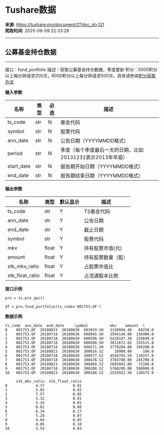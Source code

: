 # Tushare数据

**来源**: https://tushare.pro/document/2?doc_id=121  
**爬取时间**: 2025-08-09 22:33:28

---

## 公募基金持仓数据

---

接口：fund\_portfolio
描述：获取公募基金持仓数据，季度更新
积分：5000积分以上每分钟请求200次，8000积分以上每分钟请求500次，具体请参阅[积分获取办法](https://tushare.pro/document/1?doc_id=13)

**输入参数**

| 名称 | 类型 | 必选 | 描述 |
| --- | --- | --- | --- |
| ts\_code | str | N | 基金代码 |
| symbol | str | N | 股票代码 |
| ann\_date | str | N | 公告日期（YYYYMMDD格式） |
| period | str | N | 季度（每个季度最后一天的日期，比如20131231表示2013年年报） |
| start\_date | str | N | 报告期开始日期（YYYYMMDD格式） |
| end\_date | str | N | 报告期结束日期（YYYYMMDD格式） |

**输出参数**

| 名称 | 类型 | 默认显示 | 描述 |
| --- | --- | --- | --- |
| ts\_code | str | Y | TS基金代码 |
| ann\_date | str | Y | 公告日期 |
| end\_date | str | Y | 截止日期 |
| symbol | str | Y | 股票代码 |
| mkv | float | Y | 持有股票市值(元) |
| amount | float | Y | 持有股票数量（股） |
| stk\_mkv\_ratio | float | Y | 占股票市值比 |
| stk\_float\_ratio | float | Y | 占流通股本比例 |

**接口示例**

```
pro = ts.pro_api()

df = pro.fund_portfolio(ts_code='001753.OF')
```

**数据示例**

```
ts_code  ann_date  end_date     symbol          mkv    amount  \
0    001753.OF  20180823  20180630  603019.SH   3130994.46   68258.0
1    001753.OF  20180718  20180630  600845.SH   3594140.00  136400.0
2    001753.OF  20180718  20180630  600596.SH   5428107.30  335690.0
3    001753.OF  20180718  20180630  600588.SH   3811672.65  155515.0
4    001753.OF  20180718  20180630  600271.SH   3770284.00  149200.0
5    001753.OF  20180823  20180630  300616.SZ     10900.00     100.0
6    001753.OF  20180718  20180630  300577.SZ   4544793.54  110257.0
7    001753.OF  20180718  20180630  300476.SZ   3783780.00  245700.0
8    001753.OF  20180823  20180630  300409.SZ   2895942.00   72200.0
9    001753.OF  20180718  20180630  300208.SZ   5768280.00  588000.0
10   001753.OF  20180823  20180630  300188.SZ   2535922.50  138575.0

     stk_mkv_ratio  stk_float_ratio
0             4.37             0.01
1             5.02             0.02
2             7.57             0.05
3             5.32             0.01
4             5.26             0.01
5             0.02             0.00
6             6.34             0.17
7             5.28             0.07
8             4.04             0.05
9             8.05             0.10
10            3.54             0.03
```
